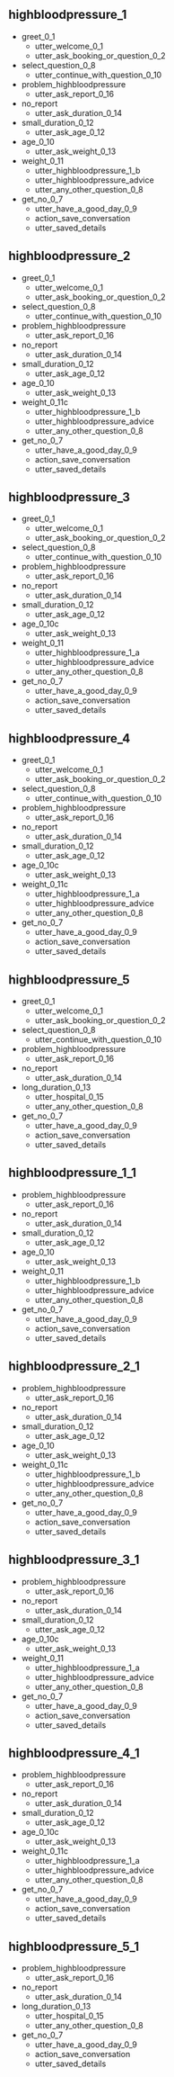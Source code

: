 ## highbloodpressure_1
* greet_0_1
  - utter_welcome_0_1
  - utter_ask_booking_or_question_0_2
* select_question_0_8
  - utter_continue_with_question_0_10
* problem_highbloodpressure
  - utter_ask_report_0_16
* no_report
  - utter_ask_duration_0_14
* small_duration_0_12
  - utter_ask_age_0_12
* age_0_10
  - utter_ask_weight_0_13
* weight_0_11
  - utter_highbloodpressure_1_b
  - utter_highbloodpressure_advice
  - utter_any_other_question_0_8
* get_no_0_7
  - utter_have_a_good_day_0_9
  - action_save_conversation
  - utter_saved_details

## highbloodpressure_2
* greet_0_1
  - utter_welcome_0_1
  - utter_ask_booking_or_question_0_2
* select_question_0_8
  - utter_continue_with_question_0_10
* problem_highbloodpressure
  - utter_ask_report_0_16
* no_report
  - utter_ask_duration_0_14
* small_duration_0_12
  - utter_ask_age_0_12
* age_0_10
  - utter_ask_weight_0_13
* weight_0_11c
  - utter_highbloodpressure_1_b
  - utter_highbloodpressure_advice
  - utter_any_other_question_0_8
* get_no_0_7
  - utter_have_a_good_day_0_9
  - action_save_conversation
  - utter_saved_details

## highbloodpressure_3
* greet_0_1
  - utter_welcome_0_1
  - utter_ask_booking_or_question_0_2
* select_question_0_8
  - utter_continue_with_question_0_10
* problem_highbloodpressure
  - utter_ask_report_0_16
* no_report
  - utter_ask_duration_0_14
* small_duration_0_12
  - utter_ask_age_0_12
* age_0_10c
  - utter_ask_weight_0_13
* weight_0_11
  - utter_highbloodpressure_1_a
  - utter_highbloodpressure_advice
  - utter_any_other_question_0_8
* get_no_0_7
  - utter_have_a_good_day_0_9
  - action_save_conversation
  - utter_saved_details

## highbloodpressure_4
* greet_0_1
  - utter_welcome_0_1
  - utter_ask_booking_or_question_0_2
* select_question_0_8
  - utter_continue_with_question_0_10
* problem_highbloodpressure
  - utter_ask_report_0_16
* no_report
  - utter_ask_duration_0_14
* small_duration_0_12
  - utter_ask_age_0_12
* age_0_10c
  - utter_ask_weight_0_13
* weight_0_11c
  - utter_highbloodpressure_1_a
  - utter_highbloodpressure_advice
  - utter_any_other_question_0_8
* get_no_0_7
  - utter_have_a_good_day_0_9
  - action_save_conversation
  - utter_saved_details



## highbloodpressure_5
* greet_0_1
  - utter_welcome_0_1
  - utter_ask_booking_or_question_0_2
* select_question_0_8
  - utter_continue_with_question_0_10
* problem_highbloodpressure
  - utter_ask_report_0_16
* no_report
  - utter_ask_duration_0_14
* long_duration_0_13
  - utter_hospital_0_15
  - utter_any_other_question_0_8
* get_no_0_7
  - utter_have_a_good_day_0_9
  - action_save_conversation
  - utter_saved_details


## highbloodpressure_1_1
* problem_highbloodpressure
  - utter_ask_report_0_16
* no_report
  - utter_ask_duration_0_14
* small_duration_0_12
  - utter_ask_age_0_12
* age_0_10
  - utter_ask_weight_0_13
* weight_0_11
  - utter_highbloodpressure_1_b
  - utter_highbloodpressure_advice
  - utter_any_other_question_0_8
* get_no_0_7
  - utter_have_a_good_day_0_9
  - action_save_conversation
  - utter_saved_details

## highbloodpressure_2_1
* problem_highbloodpressure
  - utter_ask_report_0_16
* no_report
  - utter_ask_duration_0_14
* small_duration_0_12
  - utter_ask_age_0_12
* age_0_10
  - utter_ask_weight_0_13
* weight_0_11c
  - utter_highbloodpressure_1_b
  - utter_highbloodpressure_advice
  - utter_any_other_question_0_8
* get_no_0_7
  - utter_have_a_good_day_0_9
  - action_save_conversation
  - utter_saved_details

## highbloodpressure_3_1
* problem_highbloodpressure
  - utter_ask_report_0_16
* no_report
  - utter_ask_duration_0_14
* small_duration_0_12
  - utter_ask_age_0_12
* age_0_10c
  - utter_ask_weight_0_13
* weight_0_11
  - utter_highbloodpressure_1_a
  - utter_highbloodpressure_advice
  - utter_any_other_question_0_8
* get_no_0_7
  - utter_have_a_good_day_0_9
  - action_save_conversation
  - utter_saved_details

## highbloodpressure_4_1
* problem_highbloodpressure
  - utter_ask_report_0_16
* no_report
  - utter_ask_duration_0_14
* small_duration_0_12
  - utter_ask_age_0_12
* age_0_10c
  - utter_ask_weight_0_13
* weight_0_11c
  - utter_highbloodpressure_1_a
  - utter_highbloodpressure_advice
  - utter_any_other_question_0_8
* get_no_0_7
  - utter_have_a_good_day_0_9
  - action_save_conversation
  - utter_saved_details



## highbloodpressure_5_1
* problem_highbloodpressure
  - utter_ask_report_0_16
* no_report
  - utter_ask_duration_0_14
* long_duration_0_13
  - utter_hospital_0_15
  - utter_any_other_question_0_8
* get_no_0_7
  - utter_have_a_good_day_0_9
  - action_save_conversation
  - utter_saved_details